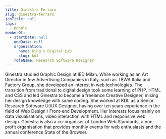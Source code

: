 ```yaml
---
title: Ginestra Ferraro
slug: ginestra-ferraro
jobTitle: null
tags:
  - people
memberOf:
  - startDate: null
    endDate: null
    organisation:
      name: King's Digital Lab
      slug: kdl
    roleName: Research Software Designer
---
```


Ginestra studied Graphic Design at IED Milan. While working as an Art Director in few Advertising Companies in Italy, such as TBWA Italia and Factory Group, she developed an interest in web technologies. The transition from traditional to digital design took some learning of PHP, HTML and CSS and led Ginestra to become a freelance Creative Designer, mixing her design knowledge with some coding. She worked at KDL as a Senior Research Software UI/UX Designer, having over ten years experience in the field of Web Design / Front-end Development. Her interests focus mainly on data visualisations, video interaction with HTML and responsive web design. Ginestra is also a co-organiser of London Web Standards, a non-profit organisation that provides monthly events for web enthusiasts and the annual conference State of the Browser.
